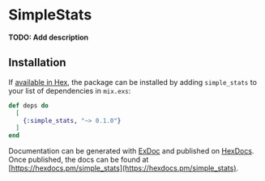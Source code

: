 # SimpleStats

**TODO: Add description**

## Installation

If [available in Hex](https://hex.pm/docs/publish), the package can be installed
by adding `simple_stats` to your list of dependencies in `mix.exs`:

```elixir
def deps do
  [
    {:simple_stats, "~> 0.1.0"}
  ]
end
```

Documentation can be generated with [ExDoc](https://github.com/elixir-lang/ex_doc)
and published on [HexDocs](https://hexdocs.pm). Once published, the docs can
be found at [https://hexdocs.pm/simple_stats](https://hexdocs.pm/simple_stats).

